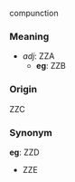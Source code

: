 compunction
### Meaning
+ _adj_: ZZA
	+ __eg__: ZZB

### Origin

ZZC

### Synonym

__eg__: ZZD

+ ZZE


